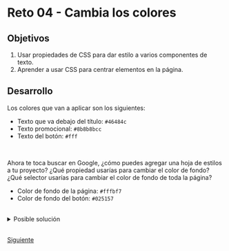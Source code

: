 # Reto 04 - Cambia los colores
## Objetivos
1. Usar propiedades de CSS para dar estilo a varios componentes de texto.
2. Aprender a usar CSS para centrar elementos en la página.

## Desarrollo

Los colores que van a aplicar son los siguientes:

- Texto que va debajo del título: `#46484c`
- Texto promocional: `#8b8b8bcc`
- Texto del botón: `#fff`

<br/>

Ahora te toca buscar en Google, ¿cómo puedes agregar una hoja de estilos a tu proyecto? ¿Qué propiedad usarías para cambiar el color de fondo? ¿Qué selector usarías para cambiar el color de fondo de toda la página?

- Color de fondo de la página: `#fffbf7`
- Color de fondo del botón: `#025157`

<br/>

<details><summary>Posible solución</summary>
<p>

Debes crear un archivo denominado `styles.css`, en la misma carpeta donde encuentras `index.html`. Recuerda usar `touch` para crear este archivo.

Al abrir el archivo con VSCode, observarás que está vacío. Vamos a llenarlo con algunas cosas, según los cambios de color y alineación del texto que necesitas:

```css
body {
    background-color: #fffbf7;
}

h1 {
    color: #46484c;
    text-align: center;
}

p {
    color: #8b8b8bcc;
    font-family: verdana;
    font-size: 20px;
}

button {
    color: #fff;
    background-color: #025157;
}
```
Ahora, debemos referenciar la hoja de estilos que está en `styles.css` en nuestro index.html, para que los estilos se apliquen. También debemos borrar la etiqueta `<style>` y su contenido, por lo que el contenido de `<head>` quedará así:

```html
<head>
    <title>Matcha</title>
    <link rel="stylesheet" href="styles.css">
</head>
<body>
    <!-- aqui va el contenido html -->
</body>
```

¡Listo! Ahora has cambiado con éxito los colores de varios elementos en tu página web.

</p>
</details>

<br/>

[Siguiente](../Ejemplo%2006/README.md)